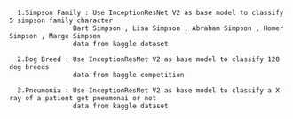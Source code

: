 
      1.Simpson Family : Use InceptionResNet V2 as base model to classify 5 simpson family character
                    Bart Simpson , Lisa Simpson , Abraham Simpson , Homer Simpson , Marge Simpson
                    data from kaggle dataset

      2.Dog Breed : Use InceptionResNet V2 as base model to classify 120 dog breeds
                    data from kaggle competition
                    
      3.Pneumonia : Use InceptionResNet V2 as base model to classify a X-ray of a patient get pneumonai or not
                    data from kaggle dataset
